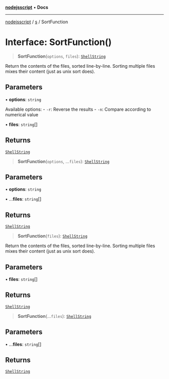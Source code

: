 [**nodejsscript**](../../../README.md) • **Docs**

***

[nodejsscript](../../../README.md) / [s](../README.md) / SortFunction

# Interface: SortFunction()

> **SortFunction**(`options`, `files`): [`ShellString`](../type-aliases/ShellString.md)

Return the contents of the files, sorted line-by-line.
Sorting multiple files mixes their content (just as unix sort does).

## Parameters

• **options**: `string`

Available options:
       - `-r`: Reverse the results
       - `-n`: Compare according to numerical value

• **files**: `string`[]

## Returns

[`ShellString`](../type-aliases/ShellString.md)

> **SortFunction**(`options`, ...`files`): [`ShellString`](../type-aliases/ShellString.md)

## Parameters

• **options**: `string`

• ...**files**: `string`[]

## Returns

[`ShellString`](../type-aliases/ShellString.md)

> **SortFunction**(`files`): [`ShellString`](../type-aliases/ShellString.md)

Return the contents of the files, sorted line-by-line.
Sorting multiple files mixes their content (just as unix sort does).

## Parameters

• **files**: `string`[]

## Returns

[`ShellString`](../type-aliases/ShellString.md)

> **SortFunction**(...`files`): [`ShellString`](../type-aliases/ShellString.md)

## Parameters

• ...**files**: `string`[]

## Returns

[`ShellString`](../type-aliases/ShellString.md)
